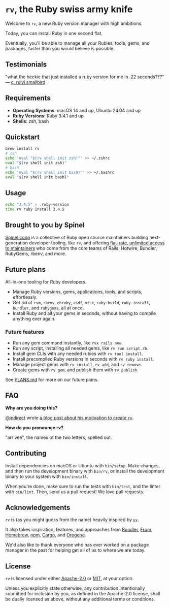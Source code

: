 # `rv`, the Ruby swiss army knife

Welcome to `rv`, a new Ruby version manager with high ambitions.

Today, you can install Ruby in one second flat.

Eventually, you'll be able to manage all your Rubies, tools, gems, and packages, faster than you would believe is possible.

## Testimonials

"what the heckie that just installed a ruby version for me in .22 seconds???"
 &mdash; <a href="https://bsky.app/profile/veryroundbird.house/post/3lxdwtsbwp22o">c. ruiyi smallbird</a>

## Requirements

- **Operating Systems**: macOS 14 and up, Ubuntu 24.04 and up
- **Ruby Versions**: Ruby 3.4.1 and up
- **Shells**: zsh, bash

## Quickstart

```bash
brew install rv
# zsh
echo 'eval "$(rv shell init zsh)"' >> ~/.zshrc
eval "$(rv shell init zsh)"
# bash
echo 'eval "$(rv shell init bash)"' >> ~/.bashrc
eval "$(rv shell init bash)"
```

## Usage

```bash
echo "3.4.5" > .ruby-version
time rv ruby install 3.4.5
```

## Brought to you by Spinel

[Spinel.coop](https://spinel.coop) is a collective of Ruby open source maintainers building next-generation developer tooling, like `rv`, and offering [flat-rate, unlimited access to maintainers](https://spinel.coop/retainers) who come from the core teams of Rails, Hotwire, Bundler, RubyGems, rbenv, and more.

## Future plans

All-in-one tooling for Ruby developers.

- Manage Ruby versions, gems, applications, tools, and scripts, effortlessly.
- Get rid of `rvm`, `rbenv`, `chruby`, `asdf`, `mise`, `ruby-build`, `ruby-install`, `bundler`, and `rubygems`, all at once.
- Install Ruby and all your gems in seconds, without having to compile anything ever again.

### Future features

- Run any gem command instantly, like `rvx rails new`.
- Run any script, installing all needed gems, like `rv run script.rb`.
- Install gem CLIs with any needed rubies with `rv tool install`.
- Install precompiled Ruby versions in seconds with `rv ruby install`.
- Manage project gems with `rv install`, `rv add`, and `rv remove`.
- Create gems with `rv gem`, and publish them with `rv publish`.

See [PLANS.md](docs/PLANS.md) for more on our future plans.

## FAQ

**Why are you doing this?**

[@indirect](https://github.com/indirect) wrote [a blog post about his motivation to create `rv`](https://andre.arko.net/2025/08/25/rv-a-new-kind-of-ruby-management-tool/).

**How do you pronounce rv?**

"arr vee", the names of the two letters, spelled out.

## Contributing

Install dependencies on macOS or Ubuntu with `bin/setup`. Make changes, and then run the development binary with `bin/rv`, or install the development binary to your system with `bin/install`.

When you're done, make sure to run the tests with `bin/test`, and the linter with `bin/lint`. Then, send us a pull request! We love pull requests.

## Acknowledgements

`rv` is (as you might guess from the name) heavily inspired by [`uv`](https://github.com/astral-sh/uv).

It also takes inspiration, features, and approaches from [Bundler](https://bundler.io), [Frum](https://github.com/TaKO8Ki/frum), [Homebrew](https://brew.sh), [npm](https://npmjs.com), [Cargo](https://github.com/rust-lang/cargo), and [Orogene](https://github.com/orogene/orogene).

We'd also like to thank everyone who has ever worked on a package manager in the past for helping get all of us to where we are today.

## License

`rv` is licensed under either [Apache-2.0](/LICENSE-APACHE) or [MIT](/LICENSE-MIT), at your option.

Unless you explicitly state otherwise, any contribution intentionally submitted for inclusion by you, as defined in the Apache-2.0 license, shall be dually licensed as above, without any additional terms or conditions.
